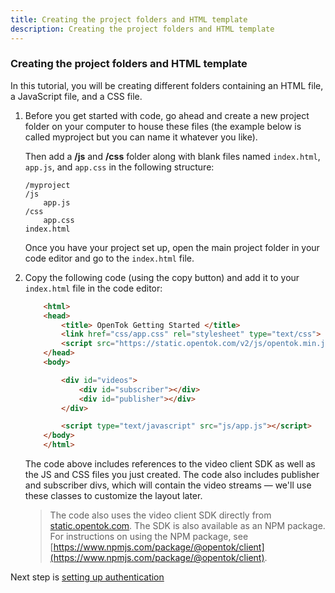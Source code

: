 ```yaml
---
title: Creating the project folders and HTML template
description: Creating the project folders and HTML template
---
```


### Creating the project folders and HTML template

In this tutorial, you will be creating different folders containing an HTML file, a JavaScript file, and a CSS file.

1. Before you get started with code, go ahead and create a new project folder on your computer to house these files (the example below is called myproject but you can name it whatever you like).

    Then add a **/js** and **/css** folder along with blank files named `index.html`, `app.js`, and `app.css` in the following structure:

    ```
    /myproject
    /js
        app.js
    /css
        app.css
    index.html
    ```

    Once you have your project set up, open the main project folder in your code editor and go to the `index.html` file.

2. Copy the following code (using the copy button) and add it to your `index.html` file in the code editor:

    ```html
        <html>
        <head>
            <title> OpenTok Getting Started </title>
            <link href="css/app.css" rel="stylesheet" type="text/css">
            <script src="https://static.opentok.com/v2/js/opentok.min.js"></script>
        </head>
        <body>

            <div id="videos">
                <div id="subscriber"></div>
                <div id="publisher"></div>
            </div>

            <script type="text/javascript" src="js/app.js"></script>
        </body>
        </html>
    ```

    The code above includes references to the video client SDK as well as the JS and CSS files you just created. The code also includes publisher and subscriber divs, which will contain the video streams — we'll use these classes to customize the layout later.

    > The code also uses the video client SDK directly from [static.opentok.com](static.opentok.com). The SDK is also available as an NPM package. For instructions on using the NPM package, see [https://www.npmjs.com/package/@opentok/client](https://www.npmjs.com/package/@opentok/client).

Next step is [setting up authentication](/video/tutorials/create-video-conferencing-app/video/create-video-conferencing-app/javascript/auth-setup/javascript)
